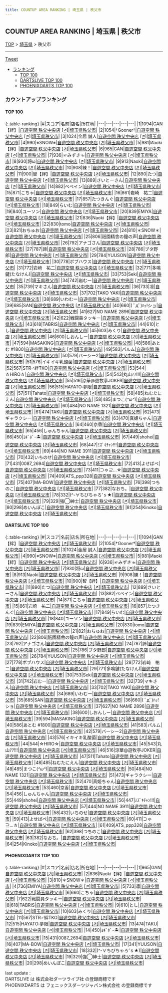```yaml
---
title: COUNTUP AREA RANKING | 埼玉県 | 秩父市
---
```

## COUNTUP AREA RANKING | 埼玉県 | 秩父市

[TOP](/darts/rank/) > [埼玉県](/darts/rank/埼玉県/) > 秩父市

___

<a href="https://twitter.com/share?ref_src=twsrc%5Etfw" data-text="COUNTUP AREA RANKING | 埼玉県秩父市" class="twitter-share-button" data-hashtags="DARTSLIVE,PHOENIXDARTS,darts,ダーツ" data-show-count="false">Tweet</a>

* [ランキング](#カウントアップランキング)
    * [TOP 100](#top-100)
    * [DARTSLIVE TOP 100](#dartslive-top-100)
    * [PHOENIXDARTS TOP 100](#phoenixdarts-top-100)

### カウントアップランキング

#### TOP 100



{:.table-ranking}
|#|スコア|名前|店名|所在地|
|---|---|---|---|---|
|1|1094|<span class="rank-name-dl">GAN【絆】</span>|<a href="/darts/rank/shops/8304fb96474369d6790ab824ce8730e5.html">自遊空間 秩父中央店</a> <a href="https://search.dartslive.com/jp/shop/8304fb96474369d6790ab824ce8730e5">[↗]</a>|<a href="/darts/rank/埼玉県/秩父市">埼玉県秩父市</a>|
|2|1054|<span class="rank-name-dl">†Gooner†</span>|<a href="/darts/rank/shops/8304fb96474369d6790ab824ce8730e5.html">自遊空間 秩父中央店</a> <a href="https://search.dartslive.com/jp/shop/8304fb96474369d6790ab824ce8730e5">[↗]</a>|<a href="/darts/rank/埼玉県/秩父市">埼玉県秩父市</a>|
|3|1024|<span class="rank-name-dl">金居 誠人</span>|<a href="/darts/rank/shops/8304fb96474369d6790ab824ce8730e5.html">自遊空間 秩父中央店</a> <a href="https://search.dartslive.com/jp/shop/8304fb96474369d6790ab824ce8730e5">[↗]</a>|<a href="/darts/rank/埼玉県/秩父市">埼玉県秩父市</a>|
|4|990|<span class="rank-name-dl">※SNOW※</span>|<a href="/darts/rank/shops/8304fb96474369d6790ab824ce8730e5.html">自遊空間 秩父中央店</a> <a href="https://search.dartslive.com/jp/shop/8304fb96474369d6790ab824ce8730e5">[↗]</a>|<a href="/darts/rank/埼玉県/秩父市">埼玉県秩父市</a>|
|5|981|<span class="rank-name-dl">Иaoki【絆】</span>|<a href="/darts/rank/shops/8304fb96474369d6790ab824ce8730e5.html">自遊空間 秩父中央店</a> <a href="https://search.dartslive.com/jp/shop/8304fb96474369d6790ab824ce8730e5">[↗]</a>|<a href="/darts/rank/埼玉県/秩父市">埼玉県秩父市</a>|
|6|965|<span class="rank-name-pd">GAN</span>|<a href="/darts/rank/shops/7242.html">自遊空間 秩父中央店</a> <a href="https://vs.phoenixdarts.com/jp/shop/shopDetailInfo/s_7242?s_seq=7242">[↗]</a>|<a href="/darts/rank/埼玉県/秩父市">埼玉県秩父市</a>|
|7|936|<span class="rank-name-dl">☞みずき☜</span>|<a href="/darts/rank/shops/8304fb96474369d6790ab824ce8730e5.html">自遊空間 秩父中央店</a> <a href="https://search.dartslive.com/jp/shop/8304fb96474369d6790ab824ce8730e5">[↗]</a>|<a href="/darts/rank/埼玉県/秩父市">埼玉県秩父市</a>|
|8|930|<span class="rank-name-dl">将ω</span>|<a href="/darts/rank/shops/8304fb96474369d6790ab824ce8730e5.html">自遊空間 秩父中央店</a> <a href="https://search.dartslive.com/jp/shop/8304fb96474369d6790ab824ce8730e5">[↗]</a>|<a href="/darts/rank/埼玉県/秩父市">埼玉県秩父市</a>|
|9|913|<span class="rank-name-dl">Naoki</span>|<a href="/darts/rank/shops/8304fb96474369d6790ab824ce8730e5.html">自遊空間 秩父中央店</a> <a href="https://search.dartslive.com/jp/shop/8304fb96474369d6790ab824ce8730e5">[↗]</a>|<a href="/darts/rank/埼玉県/秩父市">埼玉県秩父市</a>|
|10|908|<span class="rank-name-dl">練！</span>|<a href="/darts/rank/shops/8304fb96474369d6790ab824ce8730e5.html">自遊空間 秩父中央店</a> <a href="https://search.dartslive.com/jp/shop/8304fb96474369d6790ab824ce8730e5">[↗]</a>|<a href="/darts/rank/埼玉県/秩父市">埼玉県秩父市</a>|
|11|900|<span class="rank-name-dl">智【絆】</span>|<a href="/darts/rank/shops/8304fb96474369d6790ab824ce8730e5.html">自遊空間 秩父中央店</a> <a href="https://search.dartslive.com/jp/shop/8304fb96474369d6790ab824ce8730e5">[↗]</a>|<a href="/darts/rank/埼玉県/秩父市">埼玉県秩父市</a>|
|12|890|<span class="rank-name-dl">たつ</span>|<a href="/darts/rank/shops/8304fb96474369d6790ab824ce8730e5.html">自遊空間 秩父中央店</a> <a href="https://search.dartslive.com/jp/shop/8304fb96474369d6790ab824ce8730e5">[↗]</a>|<a href="/darts/rank/埼玉県/秩父市">埼玉県秩父市</a>|
|13|889|<span class="rank-name-dl">さいとーさん</span>|<a href="/darts/rank/shops/8304fb96474369d6790ab824ce8730e5.html">自遊空間 秩父中央店</a> <a href="https://search.dartslive.com/jp/shop/8304fb96474369d6790ab824ce8730e5">[↗]</a>|<a href="/darts/rank/埼玉県/秩父市">埼玉県秩父市</a>|
|14|882|<span class="rank-name-dl">ペペイン</span>|<a href="/darts/rank/shops/8304fb96474369d6790ab824ce8730e5.html">自遊空間 秩父中央店</a> <a href="https://search.dartslive.com/jp/shop/8304fb96474369d6790ab824ce8730e5">[↗]</a>|<a href="/darts/rank/埼玉県/秩父市">埼玉県秩父市</a>|
|15|871|<span class="rank-name-dl">こちゃ</span>|<a href="/darts/rank/shops/8304fb96474369d6790ab824ce8730e5.html">自遊空間 秩父中央店</a> <a href="https://search.dartslive.com/jp/shop/8304fb96474369d6790ab824ce8730e5">[↗]</a>|<a href="/darts/rank/埼玉県/秩父市">埼玉県秩父市</a>|
|16|861|<span class="rank-name-dl">岩崎　祐二</span>|<a href="/darts/rank/shops/8304fb96474369d6790ab824ce8730e5.html">自遊空間 秩父中央店</a> <a href="https://search.dartslive.com/jp/shop/8304fb96474369d6790ab824ce8730e5">[↗]</a>|<a href="/darts/rank/埼玉県/秩父市">埼玉県秩父市</a>|
|17|857|<span class="rank-name-dl">たつきんぐ</span>|<a href="/darts/rank/shops/8304fb96474369d6790ab824ce8730e5.html">自遊空間 秩父中央店</a> <a href="https://search.dartslive.com/jp/shop/8304fb96474369d6790ab824ce8730e5">[↗]</a>|<a href="/darts/rank/埼玉県/秩父市">埼玉県秩父市</a>|
|18|849|<span class="rank-name-dl">らいむ</span>|<a href="/darts/rank/shops/8304fb96474369d6790ab824ce8730e5.html">自遊空間 秩父中央店</a> <a href="https://search.dartslive.com/jp/shop/8304fb96474369d6790ab824ce8730e5">[↗]</a>|<a href="/darts/rank/埼玉県/秩父市">埼玉県秩父市</a>|
|19|840|<span class="rank-name-dl">ユーソン</span>|<a href="/darts/rank/shops/8304fb96474369d6790ab824ce8730e5.html">自遊空間 秩父中央店</a> <a href="https://search.dartslive.com/jp/shop/8304fb96474369d6790ab824ce8730e5">[↗]</a>|<a href="/darts/rank/埼玉県/秩父市">埼玉県秩父市</a>|
|20|839|<span class="rank-name-dl">EMIYA</span>|<a href="/darts/rank/shops/8304fb96474369d6790ab824ce8730e5.html">自遊空間 秩父中央店</a> <a href="https://search.dartslive.com/jp/shop/8304fb96474369d6790ab824ce8730e5">[↗]</a>|<a href="/darts/rank/埼玉県/秩父市">埼玉県秩父市</a>|
|21|836|<span class="rank-name-pd">Naoki【絆】</span>|<a href="/darts/rank/shops/7242.html">自遊空間 秩父中央店</a> <a href="https://vs.phoenixdarts.com/jp/shop/shopDetailInfo/s_7242?s_seq=7242">[↗]</a>|<a href="/darts/rank/埼玉県/秩父市">埼玉県秩父市</a>|
|22|830|<span class="rank-name-dl">tomo</span>|<a href="/darts/rank/shops/8304fb96474369d6790ab824ce8730e5.html">自遊空間 秩父中央店</a> <a href="https://search.dartslive.com/jp/shop/8304fb96474369d6790ab824ce8730e5">[↗]</a>|<a href="/darts/rank/埼玉県/秩父市">埼玉県秩父市</a>|
|23|821|<span class="rank-name-dl">おちゅお</span>|<a href="/darts/rank/shops/8304fb96474369d6790ab824ce8730e5.html">自遊空間 秩父中央店</a> <a href="https://search.dartslive.com/jp/shop/8304fb96474369d6790ab824ce8730e5">[↗]</a>|<a href="/darts/rank/埼玉県/秩父市">埼玉県秩父市</a>|
|24|810|<span class="rank-name-pd">＊SNOW＊</span>|<a href="/darts/rank/shops/7242.html">自遊空間 秩父中央店</a> <a href="https://vs.phoenixdarts.com/jp/shop/shopDetailInfo/s_7242?s_seq=7242">[↗]</a>|<a href="/darts/rank/埼玉県/秩父市">埼玉県秩父市</a>|
|25|806|<span class="rank-name-dl">祇園精舎の鐘の声</span>|<a href="/darts/rank/shops/8304fb96474369d6790ab824ce8730e5.html">自遊空間 秩父中央店</a> <a href="https://search.dartslive.com/jp/shop/8304fb96474369d6790ab824ce8730e5">[↗]</a>|<a href="/darts/rank/埼玉県/秩父市">埼玉県秩父市</a>|
|26|792|<span class="rank-name-dl">アナゴさん</span>|<a href="/darts/rank/shops/8304fb96474369d6790ab824ce8730e5.html">自遊空間 秩父中央店</a> <a href="https://search.dartslive.com/jp/shop/8304fb96474369d6790ab824ce8730e5">[↗]</a>|<a href="/darts/rank/埼玉県/秩父市">埼玉県秩父市</a>|
|27|787|<span class="rank-name-dl">諦</span>|<a href="/darts/rank/shops/8304fb96474369d6790ab824ce8730e5.html">自遊空間 秩父中央店</a> <a href="https://search.dartslive.com/jp/shop/8304fb96474369d6790ab824ce8730e5">[↗]</a>|<a href="/darts/rank/埼玉県/秩父市">埼玉県秩父市</a>|
|28|786|<span class="rank-name-dl">ブタ野郎</span>|<a href="/darts/rank/shops/8304fb96474369d6790ab824ce8730e5.html">自遊空間 秩父中央店</a> <a href="https://search.dartslive.com/jp/shop/8304fb96474369d6790ab824ce8730e5">[↗]</a>|<a href="/darts/rank/埼玉県/秩父市">埼玉県秩父市</a>|
|29|784|<span class="rank-name-dl">YUUSON</span>|<a href="/darts/rank/shops/8304fb96474369d6790ab824ce8730e5.html">自遊空間 秩父中央店</a> <a href="https://search.dartslive.com/jp/shop/8304fb96474369d6790ab824ce8730e5">[↗]</a>|<a href="/darts/rank/埼玉県/秩父市">埼玉県秩父市</a>|
|30|778|<span class="rank-name-dl">ボブハウス</span>|<a href="/darts/rank/shops/8304fb96474369d6790ab824ce8730e5.html">自遊空間 秩父中央店</a> <a href="https://search.dartslive.com/jp/shop/8304fb96474369d6790ab824ce8730e5">[↗]</a>|<a href="/darts/rank/埼玉県/秩父市">埼玉県秩父市</a>|
|31|772|<span class="rank-name-dl">岩﨑　祐二</span>|<a href="/darts/rank/shops/8304fb96474369d6790ab824ce8730e5.html">自遊空間 秩父中央店</a> <a href="https://search.dartslive.com/jp/shop/8304fb96474369d6790ab824ce8730e5">[↗]</a>|<a href="/darts/rank/埼玉県/秩父市">埼玉県秩父市</a>|
|32|771|<span class="rank-name-dl">多鳴鍵(たなけん)</span>|<a href="/darts/rank/shops/8304fb96474369d6790ab824ce8730e5.html">自遊空間 秩父中央店</a> <a href="https://search.dartslive.com/jp/shop/8304fb96474369d6790ab824ce8730e5">[↗]</a>|<a href="/darts/rank/埼玉県/秩父市">埼玉県秩父市</a>|
|33|753|<span class="rank-name-dl">Seki</span>|<a href="/darts/rank/shops/8304fb96474369d6790ab824ce8730e5.html">自遊空間 秩父中央店</a> <a href="https://search.dartslive.com/jp/shop/8304fb96474369d6790ab824ce8730e5">[↗]</a>|<a href="/darts/rank/埼玉県/秩父市">埼玉県秩父市</a>|
|34|742|<span class="rank-name-dl">岩むー</span>|<a href="/darts/rank/shops/8304fb96474369d6790ab824ce8730e5.html">自遊空間 秩父中央店</a> <a href="https://search.dartslive.com/jp/shop/8304fb96474369d6790ab824ce8730e5">[↗]</a>|<a href="/darts/rank/埼玉県/秩父市">埼玉県秩父市</a>|
|35|739|<span class="rank-name-dl">マキさん</span>|<a href="/darts/rank/shops/8304fb96474369d6790ab824ce8730e5.html">自遊空間 秩父中央店</a> <a href="https://search.dartslive.com/jp/shop/8304fb96474369d6790ab824ce8730e5">[↗]</a>|<a href="/darts/rank/埼玉県/秩父市">埼玉県秩父市</a>|
|36|733|<span class="rank-name-pd">凛</span>|<a href="/darts/rank/shops/7242.html">自遊空間 秩父中央店</a> <a href="https://vs.phoenixdarts.com/jp/shop/shopDetailInfo/s_7242?s_seq=7242">[↗]</a>|<a href="/darts/rank/埼玉県/秩父市">埼玉県秩父市</a>|
|37|702|<span class="rank-name-dl">TAKO YAKI</span>|<a href="/darts/rank/shops/8304fb96474369d6790ab824ce8730e5.html">自遊空間 秩父中央店</a> <a href="https://search.dartslive.com/jp/shop/8304fb96474369d6790ab824ce8730e5">[↗]</a>|<a href="/darts/rank/埼玉県/秩父市">埼玉県秩父市</a>|
|38|689|<span class="rank-name-dl">いわむー</span>|<a href="/darts/rank/shops/8304fb96474369d6790ab824ce8730e5.html">自遊空間 秩父中央店</a> <a href="https://search.dartslive.com/jp/shop/8304fb96474369d6790ab824ce8730e5">[↗]</a>|<a href="/darts/rank/埼玉県/秩父市">埼玉県秩父市</a>|
|39|685|<span class="rank-name-dl">SAN</span>|<a href="/darts/rank/shops/8304fb96474369d6790ab824ce8730e5.html">自遊空間 秩父中央店</a> <a href="https://search.dartslive.com/jp/shop/8304fb96474369d6790ab824ce8730e5">[↗]</a>|<a href="/darts/rank/埼玉県/秩父市">埼玉県秩父市</a>|
|40|660|<span class="rank-name-dl">( ﾟдﾟ)ﾊｯ!ショ</span>|<a href="/darts/rank/shops/8304fb96474369d6790ab824ce8730e5.html">自遊空間 秩父中央店</a> <a href="https://search.dartslive.com/jp/shop/8304fb96474369d6790ab824ce8730e5">[↗]</a>|<a href="/darts/rank/埼玉県/秩父市">埼玉県秩父市</a>|
|41|627|<span class="rank-name-dl">NO NAME 2896</span>|<a href="/darts/rank/shops/8304fb96474369d6790ab824ce8730e5.html">自遊空間 秩父中央店</a> <a href="https://search.dartslive.com/jp/shop/8304fb96474369d6790ab824ce8730e5">[↗]</a>|<a href="/darts/rank/埼玉県/秩父市">埼玉県秩父市</a>|
|42|622|<span class="rank-name-pd">戦闘員タッキー</span>|<a href="/darts/rank/shops/7242.html">自遊空間 秩父中央店</a> <a href="https://vs.phoenixdarts.com/jp/shop/shopDetailInfo/s_7242?s_seq=7242">[↗]</a>|<a href="/darts/rank/埼玉県/秩父市">埼玉県秩父市</a>|
|43|618|<span class="rank-name-pd">TABRIS</span>|<a href="/darts/rank/shops/7242.html">自遊空間 秩父中央店</a> <a href="https://vs.phoenixdarts.com/jp/shop/shopDetailInfo/s_7242?s_seq=7242">[↗]</a>|<a href="/darts/rank/埼玉県/秩父市">埼玉県秩父市</a>|
|44|610|<span class="rank-name-pd">とし</span>|<a href="/darts/rank/shops/7242.html">自遊空間 秩父中央店</a> <a href="https://vs.phoenixdarts.com/jp/shop/shopDetailInfo/s_7242?s_seq=7242">[↗]</a>|<a href="/darts/rank/埼玉県/秩父市">埼玉県秩父市</a>|
|45|603|<span class="rank-name-pd">みくり</span>|<a href="/darts/rank/shops/7242.html">自遊空間 秩父中央店</a> <a href="https://vs.phoenixdarts.com/jp/shop/shopDetailInfo/s_7242?s_seq=7242">[↗]</a>|<a href="/darts/rank/埼玉県/秩父市">埼玉県秩父市</a>|
|46|600|<span class="rank-name-dl">しおんしー</span>|<a href="/darts/rank/shops/8304fb96474369d6790ab824ce8730e5.html">自遊空間 秩父中央店</a> <a href="https://search.dartslive.com/jp/shop/8304fb96474369d6790ab824ce8730e5">[↗]</a>|<a href="/darts/rank/埼玉県/秩父市">埼玉県秩父市</a>|
|47|594|<span class="rank-name-dl">MASAKING</span>|<a href="/darts/rank/shops/8304fb96474369d6790ab824ce8730e5.html">自遊空間 秩父中央店</a> <a href="https://search.dartslive.com/jp/shop/8304fb96474369d6790ab824ce8730e5">[↗]</a>|<a href="/darts/rank/埼玉県/秩父市">埼玉県秩父市</a>|
|48|586|<span class="rank-name-dl">あとむ #1800</span>|<a href="/darts/rank/shops/8304fb96474369d6790ab824ce8730e5.html">自遊空間 秩父中央店</a> <a href="https://search.dartslive.com/jp/shop/8304fb96474369d6790ab824ce8730e5">[↗]</a>|<a href="/darts/rank/埼玉県/秩父市">埼玉県秩父市</a>|
|49|583|<span class="rank-name-dl">パルム</span>|<a href="/darts/rank/shops/8304fb96474369d6790ab824ce8730e5.html">自遊空間 秩父中央店</a> <a href="https://search.dartslive.com/jp/shop/8304fb96474369d6790ab824ce8730e5">[↗]</a>|<a href="/darts/rank/埼玉県/秩父市">埼玉県秩父市</a>|
|50|579|<span class="rank-name-dl">バーシー2</span>|<a href="/darts/rank/shops/8304fb96474369d6790ab824ce8730e5.html">自遊空間 秩父中央店</a> <a href="https://search.dartslive.com/jp/shop/8304fb96474369d6790ab824ce8730e5">[↗]</a>|<a href="/darts/rank/埼玉県/秩父市">埼玉県秩父市</a>|
|51|576|<span class="rank-name-dl">イキイキ乳酸菌</span>|<a href="/darts/rank/shops/8304fb96474369d6790ab824ce8730e5.html">自遊空間 秩父中央店</a> <a href="https://search.dartslive.com/jp/shop/8304fb96474369d6790ab824ce8730e5">[↗]</a>|<a href="/darts/rank/埼玉県/秩父市">埼玉県秩父市</a>|
|52|567|<span class="rank-name-pd">STR♂絆TKO</span>|<a href="/darts/rank/shops/7242.html">自遊空間 秩父中央店</a> <a href="https://vs.phoenixdarts.com/jp/shop/shopDetailInfo/s_7242?s_seq=7242">[↗]</a>|<a href="/darts/rank/埼玉県/秩父市">埼玉県秩父市</a>|
|53|544|<span class="rank-name-dl">☆HIRO☆</span>|<a href="/darts/rank/shops/8304fb96474369d6790ab824ce8730e5.html">自遊空間 秩父中央店</a> <a href="https://search.dartslive.com/jp/shop/8304fb96474369d6790ab824ce8730e5">[↗]</a>|<a href="/darts/rank/埼玉県/秩父市">埼玉県秩父市</a>|
|54|543|<span class="rank-name-dl">丸山ｱｱ!!!</span>|<a href="/darts/rank/shops/8304fb96474369d6790ab824ce8730e5.html">自遊空間 秩父中央店</a> <a href="https://search.dartslive.com/jp/shop/8304fb96474369d6790ab824ce8730e5">[↗]</a>|<a href="/darts/rank/埼玉県/秩父市">埼玉県秩父市</a>|
|55|516|<span class="rank-name-dl">涼華@遊牧亭JOKER</span>|<a href="/darts/rank/shops/8304fb96474369d6790ab824ce8730e5.html">自遊空間 秩父中央店</a> <a href="https://search.dartslive.com/jp/shop/8304fb96474369d6790ab824ce8730e5">[↗]</a>|<a href="/darts/rank/埼玉県/秩父市">埼玉県秩父市</a>|
|56|515|<span class="rank-name-pd">HAYATO:夢限</span>|<a href="/darts/rank/shops/7242.html">自遊空間 秩父中央店</a> <a href="https://vs.phoenixdarts.com/jp/shop/shopDetailInfo/s_7242?s_seq=7242">[↗]</a>|<a href="/darts/rank/埼玉県/秩父市">埼玉県秩父市</a>|
|57|511|<span class="rank-name-dl">Tahato</span>|<a href="/darts/rank/shops/8304fb96474369d6790ab824ce8730e5.html">自遊空間 秩父中央店</a> <a href="https://search.dartslive.com/jp/shop/8304fb96474369d6790ab824ce8730e5">[↗]</a>|<a href="/darts/rank/埼玉県/秩父市">埼玉県秩父市</a>|
|58|485|<span class="rank-name-dl">ねむたにえん</span>|<a href="/darts/rank/shops/8304fb96474369d6790ab824ce8730e5.html">自遊空間 秩父中央店</a> <a href="https://search.dartslive.com/jp/shop/8304fb96474369d6790ab824ce8730e5">[↗]</a>|<a href="/darts/rank/埼玉県/秩父市">埼玉県秩父市</a>|
|58|485|<span class="rank-name-dl">まつこ(*^ω^*)</span>|<a href="/darts/rank/shops/8304fb96474369d6790ab824ce8730e5.html">自遊空間 秩父中央店</a> <a href="https://search.dartslive.com/jp/shop/8304fb96474369d6790ab824ce8730e5">[↗]</a>|<a href="/darts/rank/埼玉県/秩父市">埼玉県秩父市</a>|
|60|484|<span class="rank-name-dl">NO NAME 1321</span>|<a href="/darts/rank/shops/8304fb96474369d6790ab824ce8730e5.html">自遊空間 秩父中央店</a> <a href="https://search.dartslive.com/jp/shop/8304fb96474369d6790ab824ce8730e5">[↗]</a>|<a href="/darts/rank/埼玉県/秩父市">埼玉県秩父市</a>|
|61|474|<span class="rank-name-pd">TAKU</span>|<a href="/darts/rank/shops/7242.html">自遊空間 秩父中央店</a> <a href="https://vs.phoenixdarts.com/jp/shop/shopDetailInfo/s_7242?s_seq=7242">[↗]</a>|<a href="/darts/rank/埼玉県/秩父市">埼玉県秩父市</a>|
|62|473|<span class="rank-name-dl">ギャラクシー</span>|<a href="/darts/rank/shops/8304fb96474369d6790ab824ce8730e5.html">自遊空間 秩父中央店</a> <a href="https://search.dartslive.com/jp/shop/8304fb96474369d6790ab824ce8730e5">[↗]</a>|<a href="/darts/rank/埼玉県/秩父市">埼玉県秩父市</a>|
|63|470|<span class="rank-name-dl">真姫ちゃん</span>|<a href="/darts/rank/shops/8304fb96474369d6790ab824ce8730e5.html">自遊空間 秩父中央店</a> <a href="https://search.dartslive.com/jp/shop/8304fb96474369d6790ab824ce8730e5">[↗]</a>|<a href="/darts/rank/埼玉県/秩父市">埼玉県秩父市</a>|
|64|460|<span class="rank-name-dl">京香</span>|<a href="/darts/rank/shops/8304fb96474369d6790ab824ce8730e5.html">自遊空間 秩父中央店</a> <a href="https://search.dartslive.com/jp/shop/8304fb96474369d6790ab824ce8730e5">[↗]</a>|<a href="/darts/rank/埼玉県/秩父市">埼玉県秩父市</a>|
|65|456|<span class="rank-name-dl">しゅんちゃん</span>|<a href="/darts/rank/shops/8304fb96474369d6790ab824ce8730e5.html">自遊空間 秩父中央店</a> <a href="https://search.dartslive.com/jp/shop/8304fb96474369d6790ab824ce8730e5">[↗]</a>|<a href="/darts/rank/埼玉県/秩父市">埼玉県秩父市</a>|
|66|450|<span class="rank-name-pd">ﾖｷﾞﾎﾞｰ🏝️</span>|<a href="/darts/rank/shops/7242.html">自遊空間 秩父中央店</a> <a href="https://vs.phoenixdarts.com/jp/shop/shopDetailInfo/s_7242?s_seq=7242">[↗]</a>|<a href="/darts/rank/埼玉県/秩父市">埼玉県秩父市</a>|
|67|449|<span class="rank-name-dl">shohei</span>|<a href="/darts/rank/shops/8304fb96474369d6790ab824ce8730e5.html">自遊空間 秩父中央店</a> <a href="https://search.dartslive.com/jp/shop/8304fb96474369d6790ab824ce8730e5">[↗]</a>|<a href="/darts/rank/埼玉県/秩父市">埼玉県秩父市</a>|
|68|447|<span class="rank-name-dl">ﾐｽﾞｷﾁｬﾝ!!!</span>|<a href="/darts/rank/shops/8304fb96474369d6790ab824ce8730e5.html">自遊空間 秩父中央店</a> <a href="https://search.dartslive.com/jp/shop/8304fb96474369d6790ab824ce8730e5">[↗]</a>|<a href="/darts/rank/埼玉県/秩父市">埼玉県秩父市</a>|
|69|444|<span class="rank-name-dl">NO NAME 3911</span>|<a href="/darts/rank/shops/8304fb96474369d6790ab824ce8730e5.html">自遊空間 秩父中央店</a> <a href="https://search.dartslive.com/jp/shop/8304fb96474369d6790ab824ce8730e5">[↗]</a>|<a href="/darts/rank/埼玉県/秩父市">埼玉県秩父市</a>|
|70|432|<span class="rank-name-dl">いちのせ</span>|<a href="/darts/rank/shops/8304fb96474369d6790ab824ce8730e5.html">自遊空間 秩父中央店</a> <a href="https://search.dartslive.com/jp/shop/8304fb96474369d6790ab824ce8730e5">[↗]</a>|<a href="/darts/rank/埼玉県/秩父市">埼玉県秩父市</a>|
|71|431|<span class="rank-name-pd">0087_2694</span>|<a href="/darts/rank/shops/7242.html">自遊空間 秩父中央店</a> <a href="https://vs.phoenixdarts.com/jp/shop/shopDetailInfo/s_7242?s_seq=7242">[↗]</a>|<a href="/darts/rank/埼玉県/秩父市">埼玉県秩父市</a>|
|72|413|<span class="rank-name-dl">よせばぺ</span>|<a href="/darts/rank/shops/8304fb96474369d6790ab824ce8730e5.html">自遊空間 秩父中央店</a> <a href="https://search.dartslive.com/jp/shop/8304fb96474369d6790ab824ce8730e5">[↗]</a>|<a href="/darts/rank/埼玉県/秩父市">埼玉県秩父市</a>|
|73|411|<span class="rank-name-dl">⊃ゃ⊇...☆</span>|<a href="/darts/rank/shops/8304fb96474369d6790ab824ce8730e5.html">自遊空間 秩父中央店</a> <a href="https://search.dartslive.com/jp/shop/8304fb96474369d6790ab824ce8730e5">[↗]</a>|<a href="/darts/rank/埼玉県/秩父市">埼玉県秩父市</a>|
|74|409|<span class="rank-name-dl">ATS_ppp328</span>|<a href="/darts/rank/shops/8304fb96474369d6790ab824ce8730e5.html">自遊空間 秩父中央店</a> <a href="https://search.dartslive.com/jp/shop/8304fb96474369d6790ab824ce8730e5">[↗]</a>|<a href="/darts/rank/埼玉県/秩父市">埼玉県秩父市</a>|
|75|407|<span class="rank-name-pd">MA-BOW</span>|<a href="/darts/rank/shops/7242.html">自遊空間 秩父中央店</a> <a href="https://vs.phoenixdarts.com/jp/shop/shopDetailInfo/s_7242?s_seq=7242">[↗]</a>|<a href="/darts/rank/埼玉県/秩父市">埼玉県秩父市</a>|
|76|398|<span class="rank-name-dl">つちのこ</span>|<a href="/darts/rank/shops/8304fb96474369d6790ab824ce8730e5.html">自遊空間 秩父中央店</a> <a href="https://search.dartslive.com/jp/shop/8304fb96474369d6790ab824ce8730e5">[↗]</a>|<a href="/darts/rank/埼玉県/秩父市">埼玉県秩父市</a>|
|77|382|<span class="rank-name-dl">なおち。</span>|<a href="/darts/rank/shops/8304fb96474369d6790ab824ce8730e5.html">自遊空間 秩父中央店</a> <a href="https://search.dartslive.com/jp/shop/8304fb96474369d6790ab824ce8730e5">[↗]</a>|<a href="/darts/rank/埼玉県/秩父市">埼玉県秩父市</a>|
|78|332|<span class="rank-name-pd">(^-∀ちびちゃろ’ｓ★)</span>|<a href="/darts/rank/shops/7242.html">自遊空間 秩父中央店</a> <a href="https://vs.phoenixdarts.com/jp/shop/shopDetailInfo/s_7242?s_seq=7242">[↗]</a>|<a href="/darts/rank/埼玉県/秩父市">埼玉県秩父市</a>|
|79|329|<span class="rank-name-pd">強◯紳士</span>|<a href="/darts/rank/shops/7242.html">自遊空間 秩父中央店</a> <a href="https://vs.phoenixdarts.com/jp/shop/shopDetailInfo/s_7242?s_seq=7242">[↗]</a>|<a href="/darts/rank/埼玉県/秩父市">埼玉県秩父市</a>|
|80|298|<span class="rank-name-pd">めいんぽこ</span>|<a href="/darts/rank/shops/7242.html">自遊空間 秩父中央店</a> <a href="https://vs.phoenixdarts.com/jp/shop/shopDetailInfo/s_7242?s_seq=7242">[↗]</a>|<a href="/darts/rank/埼玉県/秩父市">埼玉県秩父市</a>|
|81|254|<span class="rank-name-dl">Kinoko</span>|<a href="/darts/rank/shops/8304fb96474369d6790ab824ce8730e5.html">自遊空間 秩父中央店</a> <a href="https://search.dartslive.com/jp/shop/8304fb96474369d6790ab824ce8730e5">[↗]</a>|<a href="/darts/rank/埼玉県/秩父市">埼玉県秩父市</a>|


#### DARTSLIVE TOP 100



{:.table-ranking}
|#|スコア|名前|店名|所在地|
|---|---|---|---|---|
|1|1094|<span class="rank-name-dl">GAN【絆】</span>|<a href="/darts/rank/shops/8304fb96474369d6790ab824ce8730e5.html">自遊空間 秩父中央店</a> <a href="https://search.dartslive.com/jp/shop/8304fb96474369d6790ab824ce8730e5">[↗]</a>|<a href="/darts/rank/埼玉県/秩父市">埼玉県秩父市</a>|
|2|1054|<span class="rank-name-dl">†Gooner†</span>|<a href="/darts/rank/shops/8304fb96474369d6790ab824ce8730e5.html">自遊空間 秩父中央店</a> <a href="https://search.dartslive.com/jp/shop/8304fb96474369d6790ab824ce8730e5">[↗]</a>|<a href="/darts/rank/埼玉県/秩父市">埼玉県秩父市</a>|
|3|1024|<span class="rank-name-dl">金居 誠人</span>|<a href="/darts/rank/shops/8304fb96474369d6790ab824ce8730e5.html">自遊空間 秩父中央店</a> <a href="https://search.dartslive.com/jp/shop/8304fb96474369d6790ab824ce8730e5">[↗]</a>|<a href="/darts/rank/埼玉県/秩父市">埼玉県秩父市</a>|
|4|990|<span class="rank-name-dl">※SNOW※</span>|<a href="/darts/rank/shops/8304fb96474369d6790ab824ce8730e5.html">自遊空間 秩父中央店</a> <a href="https://search.dartslive.com/jp/shop/8304fb96474369d6790ab824ce8730e5">[↗]</a>|<a href="/darts/rank/埼玉県/秩父市">埼玉県秩父市</a>|
|5|981|<span class="rank-name-dl">Иaoki【絆】</span>|<a href="/darts/rank/shops/8304fb96474369d6790ab824ce8730e5.html">自遊空間 秩父中央店</a> <a href="https://search.dartslive.com/jp/shop/8304fb96474369d6790ab824ce8730e5">[↗]</a>|<a href="/darts/rank/埼玉県/秩父市">埼玉県秩父市</a>|
|6|936|<span class="rank-name-dl">☞みずき☜</span>|<a href="/darts/rank/shops/8304fb96474369d6790ab824ce8730e5.html">自遊空間 秩父中央店</a> <a href="https://search.dartslive.com/jp/shop/8304fb96474369d6790ab824ce8730e5">[↗]</a>|<a href="/darts/rank/埼玉県/秩父市">埼玉県秩父市</a>|
|7|930|<span class="rank-name-dl">将ω</span>|<a href="/darts/rank/shops/8304fb96474369d6790ab824ce8730e5.html">自遊空間 秩父中央店</a> <a href="https://search.dartslive.com/jp/shop/8304fb96474369d6790ab824ce8730e5">[↗]</a>|<a href="/darts/rank/埼玉県/秩父市">埼玉県秩父市</a>|
|8|913|<span class="rank-name-dl">Naoki</span>|<a href="/darts/rank/shops/8304fb96474369d6790ab824ce8730e5.html">自遊空間 秩父中央店</a> <a href="https://search.dartslive.com/jp/shop/8304fb96474369d6790ab824ce8730e5">[↗]</a>|<a href="/darts/rank/埼玉県/秩父市">埼玉県秩父市</a>|
|9|908|<span class="rank-name-dl">練！</span>|<a href="/darts/rank/shops/8304fb96474369d6790ab824ce8730e5.html">自遊空間 秩父中央店</a> <a href="https://search.dartslive.com/jp/shop/8304fb96474369d6790ab824ce8730e5">[↗]</a>|<a href="/darts/rank/埼玉県/秩父市">埼玉県秩父市</a>|
|10|900|<span class="rank-name-dl">智【絆】</span>|<a href="/darts/rank/shops/8304fb96474369d6790ab824ce8730e5.html">自遊空間 秩父中央店</a> <a href="https://search.dartslive.com/jp/shop/8304fb96474369d6790ab824ce8730e5">[↗]</a>|<a href="/darts/rank/埼玉県/秩父市">埼玉県秩父市</a>|
|11|890|<span class="rank-name-dl">たつ</span>|<a href="/darts/rank/shops/8304fb96474369d6790ab824ce8730e5.html">自遊空間 秩父中央店</a> <a href="https://search.dartslive.com/jp/shop/8304fb96474369d6790ab824ce8730e5">[↗]</a>|<a href="/darts/rank/埼玉県/秩父市">埼玉県秩父市</a>|
|12|889|<span class="rank-name-dl">さいとーさん</span>|<a href="/darts/rank/shops/8304fb96474369d6790ab824ce8730e5.html">自遊空間 秩父中央店</a> <a href="https://search.dartslive.com/jp/shop/8304fb96474369d6790ab824ce8730e5">[↗]</a>|<a href="/darts/rank/埼玉県/秩父市">埼玉県秩父市</a>|
|13|882|<span class="rank-name-dl">ペペイン</span>|<a href="/darts/rank/shops/8304fb96474369d6790ab824ce8730e5.html">自遊空間 秩父中央店</a> <a href="https://search.dartslive.com/jp/shop/8304fb96474369d6790ab824ce8730e5">[↗]</a>|<a href="/darts/rank/埼玉県/秩父市">埼玉県秩父市</a>|
|14|871|<span class="rank-name-dl">こちゃ</span>|<a href="/darts/rank/shops/8304fb96474369d6790ab824ce8730e5.html">自遊空間 秩父中央店</a> <a href="https://search.dartslive.com/jp/shop/8304fb96474369d6790ab824ce8730e5">[↗]</a>|<a href="/darts/rank/埼玉県/秩父市">埼玉県秩父市</a>|
|15|861|<span class="rank-name-dl">岩崎　祐二</span>|<a href="/darts/rank/shops/8304fb96474369d6790ab824ce8730e5.html">自遊空間 秩父中央店</a> <a href="https://search.dartslive.com/jp/shop/8304fb96474369d6790ab824ce8730e5">[↗]</a>|<a href="/darts/rank/埼玉県/秩父市">埼玉県秩父市</a>|
|16|857|<span class="rank-name-dl">たつきんぐ</span>|<a href="/darts/rank/shops/8304fb96474369d6790ab824ce8730e5.html">自遊空間 秩父中央店</a> <a href="https://search.dartslive.com/jp/shop/8304fb96474369d6790ab824ce8730e5">[↗]</a>|<a href="/darts/rank/埼玉県/秩父市">埼玉県秩父市</a>|
|17|849|<span class="rank-name-dl">らいむ</span>|<a href="/darts/rank/shops/8304fb96474369d6790ab824ce8730e5.html">自遊空間 秩父中央店</a> <a href="https://search.dartslive.com/jp/shop/8304fb96474369d6790ab824ce8730e5">[↗]</a>|<a href="/darts/rank/埼玉県/秩父市">埼玉県秩父市</a>|
|18|840|<span class="rank-name-dl">ユーソン</span>|<a href="/darts/rank/shops/8304fb96474369d6790ab824ce8730e5.html">自遊空間 秩父中央店</a> <a href="https://search.dartslive.com/jp/shop/8304fb96474369d6790ab824ce8730e5">[↗]</a>|<a href="/darts/rank/埼玉県/秩父市">埼玉県秩父市</a>|
|19|839|<span class="rank-name-dl">EMIYA</span>|<a href="/darts/rank/shops/8304fb96474369d6790ab824ce8730e5.html">自遊空間 秩父中央店</a> <a href="https://search.dartslive.com/jp/shop/8304fb96474369d6790ab824ce8730e5">[↗]</a>|<a href="/darts/rank/埼玉県/秩父市">埼玉県秩父市</a>|
|20|830|<span class="rank-name-dl">tomo</span>|<a href="/darts/rank/shops/8304fb96474369d6790ab824ce8730e5.html">自遊空間 秩父中央店</a> <a href="https://search.dartslive.com/jp/shop/8304fb96474369d6790ab824ce8730e5">[↗]</a>|<a href="/darts/rank/埼玉県/秩父市">埼玉県秩父市</a>|
|21|821|<span class="rank-name-dl">おちゅお</span>|<a href="/darts/rank/shops/8304fb96474369d6790ab824ce8730e5.html">自遊空間 秩父中央店</a> <a href="https://search.dartslive.com/jp/shop/8304fb96474369d6790ab824ce8730e5">[↗]</a>|<a href="/darts/rank/埼玉県/秩父市">埼玉県秩父市</a>|
|22|806|<span class="rank-name-dl">祇園精舎の鐘の声</span>|<a href="/darts/rank/shops/8304fb96474369d6790ab824ce8730e5.html">自遊空間 秩父中央店</a> <a href="https://search.dartslive.com/jp/shop/8304fb96474369d6790ab824ce8730e5">[↗]</a>|<a href="/darts/rank/埼玉県/秩父市">埼玉県秩父市</a>|
|23|792|<span class="rank-name-dl">アナゴさん</span>|<a href="/darts/rank/shops/8304fb96474369d6790ab824ce8730e5.html">自遊空間 秩父中央店</a> <a href="https://search.dartslive.com/jp/shop/8304fb96474369d6790ab824ce8730e5">[↗]</a>|<a href="/darts/rank/埼玉県/秩父市">埼玉県秩父市</a>|
|24|787|<span class="rank-name-dl">諦</span>|<a href="/darts/rank/shops/8304fb96474369d6790ab824ce8730e5.html">自遊空間 秩父中央店</a> <a href="https://search.dartslive.com/jp/shop/8304fb96474369d6790ab824ce8730e5">[↗]</a>|<a href="/darts/rank/埼玉県/秩父市">埼玉県秩父市</a>|
|25|786|<span class="rank-name-dl">ブタ野郎</span>|<a href="/darts/rank/shops/8304fb96474369d6790ab824ce8730e5.html">自遊空間 秩父中央店</a> <a href="https://search.dartslive.com/jp/shop/8304fb96474369d6790ab824ce8730e5">[↗]</a>|<a href="/darts/rank/埼玉県/秩父市">埼玉県秩父市</a>|
|26|784|<span class="rank-name-dl">YUUSON</span>|<a href="/darts/rank/shops/8304fb96474369d6790ab824ce8730e5.html">自遊空間 秩父中央店</a> <a href="https://search.dartslive.com/jp/shop/8304fb96474369d6790ab824ce8730e5">[↗]</a>|<a href="/darts/rank/埼玉県/秩父市">埼玉県秩父市</a>|
|27|778|<span class="rank-name-dl">ボブハウス</span>|<a href="/darts/rank/shops/8304fb96474369d6790ab824ce8730e5.html">自遊空間 秩父中央店</a> <a href="https://search.dartslive.com/jp/shop/8304fb96474369d6790ab824ce8730e5">[↗]</a>|<a href="/darts/rank/埼玉県/秩父市">埼玉県秩父市</a>|
|28|772|<span class="rank-name-dl">岩﨑　祐二</span>|<a href="/darts/rank/shops/8304fb96474369d6790ab824ce8730e5.html">自遊空間 秩父中央店</a> <a href="https://search.dartslive.com/jp/shop/8304fb96474369d6790ab824ce8730e5">[↗]</a>|<a href="/darts/rank/埼玉県/秩父市">埼玉県秩父市</a>|
|29|771|<span class="rank-name-dl">多鳴鍵(たなけん)</span>|<a href="/darts/rank/shops/8304fb96474369d6790ab824ce8730e5.html">自遊空間 秩父中央店</a> <a href="https://search.dartslive.com/jp/shop/8304fb96474369d6790ab824ce8730e5">[↗]</a>|<a href="/darts/rank/埼玉県/秩父市">埼玉県秩父市</a>|
|30|753|<span class="rank-name-dl">Seki</span>|<a href="/darts/rank/shops/8304fb96474369d6790ab824ce8730e5.html">自遊空間 秩父中央店</a> <a href="https://search.dartslive.com/jp/shop/8304fb96474369d6790ab824ce8730e5">[↗]</a>|<a href="/darts/rank/埼玉県/秩父市">埼玉県秩父市</a>|
|31|742|<span class="rank-name-dl">岩むー</span>|<a href="/darts/rank/shops/8304fb96474369d6790ab824ce8730e5.html">自遊空間 秩父中央店</a> <a href="https://search.dartslive.com/jp/shop/8304fb96474369d6790ab824ce8730e5">[↗]</a>|<a href="/darts/rank/埼玉県/秩父市">埼玉県秩父市</a>|
|32|739|<span class="rank-name-dl">マキさん</span>|<a href="/darts/rank/shops/8304fb96474369d6790ab824ce8730e5.html">自遊空間 秩父中央店</a> <a href="https://search.dartslive.com/jp/shop/8304fb96474369d6790ab824ce8730e5">[↗]</a>|<a href="/darts/rank/埼玉県/秩父市">埼玉県秩父市</a>|
|33|702|<span class="rank-name-dl">TAKO YAKI</span>|<a href="/darts/rank/shops/8304fb96474369d6790ab824ce8730e5.html">自遊空間 秩父中央店</a> <a href="https://search.dartslive.com/jp/shop/8304fb96474369d6790ab824ce8730e5">[↗]</a>|<a href="/darts/rank/埼玉県/秩父市">埼玉県秩父市</a>|
|34|689|<span class="rank-name-dl">いわむー</span>|<a href="/darts/rank/shops/8304fb96474369d6790ab824ce8730e5.html">自遊空間 秩父中央店</a> <a href="https://search.dartslive.com/jp/shop/8304fb96474369d6790ab824ce8730e5">[↗]</a>|<a href="/darts/rank/埼玉県/秩父市">埼玉県秩父市</a>|
|35|685|<span class="rank-name-dl">SAN</span>|<a href="/darts/rank/shops/8304fb96474369d6790ab824ce8730e5.html">自遊空間 秩父中央店</a> <a href="https://search.dartslive.com/jp/shop/8304fb96474369d6790ab824ce8730e5">[↗]</a>|<a href="/darts/rank/埼玉県/秩父市">埼玉県秩父市</a>|
|36|660|<span class="rank-name-dl">( ﾟдﾟ)ﾊｯ!ショ</span>|<a href="/darts/rank/shops/8304fb96474369d6790ab824ce8730e5.html">自遊空間 秩父中央店</a> <a href="https://search.dartslive.com/jp/shop/8304fb96474369d6790ab824ce8730e5">[↗]</a>|<a href="/darts/rank/埼玉県/秩父市">埼玉県秩父市</a>|
|37|627|<span class="rank-name-dl">NO NAME 2896</span>|<a href="/darts/rank/shops/8304fb96474369d6790ab824ce8730e5.html">自遊空間 秩父中央店</a> <a href="https://search.dartslive.com/jp/shop/8304fb96474369d6790ab824ce8730e5">[↗]</a>|<a href="/darts/rank/埼玉県/秩父市">埼玉県秩父市</a>|
|38|600|<span class="rank-name-dl">しおんしー</span>|<a href="/darts/rank/shops/8304fb96474369d6790ab824ce8730e5.html">自遊空間 秩父中央店</a> <a href="https://search.dartslive.com/jp/shop/8304fb96474369d6790ab824ce8730e5">[↗]</a>|<a href="/darts/rank/埼玉県/秩父市">埼玉県秩父市</a>|
|39|594|<span class="rank-name-dl">MASAKING</span>|<a href="/darts/rank/shops/8304fb96474369d6790ab824ce8730e5.html">自遊空間 秩父中央店</a> <a href="https://search.dartslive.com/jp/shop/8304fb96474369d6790ab824ce8730e5">[↗]</a>|<a href="/darts/rank/埼玉県/秩父市">埼玉県秩父市</a>|
|40|586|<span class="rank-name-dl">あとむ #1800</span>|<a href="/darts/rank/shops/8304fb96474369d6790ab824ce8730e5.html">自遊空間 秩父中央店</a> <a href="https://search.dartslive.com/jp/shop/8304fb96474369d6790ab824ce8730e5">[↗]</a>|<a href="/darts/rank/埼玉県/秩父市">埼玉県秩父市</a>|
|41|583|<span class="rank-name-dl">パルム</span>|<a href="/darts/rank/shops/8304fb96474369d6790ab824ce8730e5.html">自遊空間 秩父中央店</a> <a href="https://search.dartslive.com/jp/shop/8304fb96474369d6790ab824ce8730e5">[↗]</a>|<a href="/darts/rank/埼玉県/秩父市">埼玉県秩父市</a>|
|42|579|<span class="rank-name-dl">バーシー2</span>|<a href="/darts/rank/shops/8304fb96474369d6790ab824ce8730e5.html">自遊空間 秩父中央店</a> <a href="https://search.dartslive.com/jp/shop/8304fb96474369d6790ab824ce8730e5">[↗]</a>|<a href="/darts/rank/埼玉県/秩父市">埼玉県秩父市</a>|
|43|576|<span class="rank-name-dl">イキイキ乳酸菌</span>|<a href="/darts/rank/shops/8304fb96474369d6790ab824ce8730e5.html">自遊空間 秩父中央店</a> <a href="https://search.dartslive.com/jp/shop/8304fb96474369d6790ab824ce8730e5">[↗]</a>|<a href="/darts/rank/埼玉県/秩父市">埼玉県秩父市</a>|
|44|544|<span class="rank-name-dl">☆HIRO☆</span>|<a href="/darts/rank/shops/8304fb96474369d6790ab824ce8730e5.html">自遊空間 秩父中央店</a> <a href="https://search.dartslive.com/jp/shop/8304fb96474369d6790ab824ce8730e5">[↗]</a>|<a href="/darts/rank/埼玉県/秩父市">埼玉県秩父市</a>|
|45|543|<span class="rank-name-dl">丸山ｱｱ!!!</span>|<a href="/darts/rank/shops/8304fb96474369d6790ab824ce8730e5.html">自遊空間 秩父中央店</a> <a href="https://search.dartslive.com/jp/shop/8304fb96474369d6790ab824ce8730e5">[↗]</a>|<a href="/darts/rank/埼玉県/秩父市">埼玉県秩父市</a>|
|46|516|<span class="rank-name-dl">涼華@遊牧亭JOKER</span>|<a href="/darts/rank/shops/8304fb96474369d6790ab824ce8730e5.html">自遊空間 秩父中央店</a> <a href="https://search.dartslive.com/jp/shop/8304fb96474369d6790ab824ce8730e5">[↗]</a>|<a href="/darts/rank/埼玉県/秩父市">埼玉県秩父市</a>|
|47|511|<span class="rank-name-dl">Tahato</span>|<a href="/darts/rank/shops/8304fb96474369d6790ab824ce8730e5.html">自遊空間 秩父中央店</a> <a href="https://search.dartslive.com/jp/shop/8304fb96474369d6790ab824ce8730e5">[↗]</a>|<a href="/darts/rank/埼玉県/秩父市">埼玉県秩父市</a>|
|48|485|<span class="rank-name-dl">ねむたにえん</span>|<a href="/darts/rank/shops/8304fb96474369d6790ab824ce8730e5.html">自遊空間 秩父中央店</a> <a href="https://search.dartslive.com/jp/shop/8304fb96474369d6790ab824ce8730e5">[↗]</a>|<a href="/darts/rank/埼玉県/秩父市">埼玉県秩父市</a>|
|48|485|<span class="rank-name-dl">まつこ(*^ω^*)</span>|<a href="/darts/rank/shops/8304fb96474369d6790ab824ce8730e5.html">自遊空間 秩父中央店</a> <a href="https://search.dartslive.com/jp/shop/8304fb96474369d6790ab824ce8730e5">[↗]</a>|<a href="/darts/rank/埼玉県/秩父市">埼玉県秩父市</a>|
|50|484|<span class="rank-name-dl">NO NAME 1321</span>|<a href="/darts/rank/shops/8304fb96474369d6790ab824ce8730e5.html">自遊空間 秩父中央店</a> <a href="https://search.dartslive.com/jp/shop/8304fb96474369d6790ab824ce8730e5">[↗]</a>|<a href="/darts/rank/埼玉県/秩父市">埼玉県秩父市</a>|
|51|473|<span class="rank-name-dl">ギャラクシー</span>|<a href="/darts/rank/shops/8304fb96474369d6790ab824ce8730e5.html">自遊空間 秩父中央店</a> <a href="https://search.dartslive.com/jp/shop/8304fb96474369d6790ab824ce8730e5">[↗]</a>|<a href="/darts/rank/埼玉県/秩父市">埼玉県秩父市</a>|
|52|470|<span class="rank-name-dl">真姫ちゃん</span>|<a href="/darts/rank/shops/8304fb96474369d6790ab824ce8730e5.html">自遊空間 秩父中央店</a> <a href="https://search.dartslive.com/jp/shop/8304fb96474369d6790ab824ce8730e5">[↗]</a>|<a href="/darts/rank/埼玉県/秩父市">埼玉県秩父市</a>|
|53|460|<span class="rank-name-dl">京香</span>|<a href="/darts/rank/shops/8304fb96474369d6790ab824ce8730e5.html">自遊空間 秩父中央店</a> <a href="https://search.dartslive.com/jp/shop/8304fb96474369d6790ab824ce8730e5">[↗]</a>|<a href="/darts/rank/埼玉県/秩父市">埼玉県秩父市</a>|
|54|456|<span class="rank-name-dl">しゅんちゃん</span>|<a href="/darts/rank/shops/8304fb96474369d6790ab824ce8730e5.html">自遊空間 秩父中央店</a> <a href="https://search.dartslive.com/jp/shop/8304fb96474369d6790ab824ce8730e5">[↗]</a>|<a href="/darts/rank/埼玉県/秩父市">埼玉県秩父市</a>|
|55|449|<span class="rank-name-dl">shohei</span>|<a href="/darts/rank/shops/8304fb96474369d6790ab824ce8730e5.html">自遊空間 秩父中央店</a> <a href="https://search.dartslive.com/jp/shop/8304fb96474369d6790ab824ce8730e5">[↗]</a>|<a href="/darts/rank/埼玉県/秩父市">埼玉県秩父市</a>|
|56|447|<span class="rank-name-dl">ﾐｽﾞｷﾁｬﾝ!!!</span>|<a href="/darts/rank/shops/8304fb96474369d6790ab824ce8730e5.html">自遊空間 秩父中央店</a> <a href="https://search.dartslive.com/jp/shop/8304fb96474369d6790ab824ce8730e5">[↗]</a>|<a href="/darts/rank/埼玉県/秩父市">埼玉県秩父市</a>|
|57|444|<span class="rank-name-dl">NO NAME 3911</span>|<a href="/darts/rank/shops/8304fb96474369d6790ab824ce8730e5.html">自遊空間 秩父中央店</a> <a href="https://search.dartslive.com/jp/shop/8304fb96474369d6790ab824ce8730e5">[↗]</a>|<a href="/darts/rank/埼玉県/秩父市">埼玉県秩父市</a>|
|58|432|<span class="rank-name-dl">いちのせ</span>|<a href="/darts/rank/shops/8304fb96474369d6790ab824ce8730e5.html">自遊空間 秩父中央店</a> <a href="https://search.dartslive.com/jp/shop/8304fb96474369d6790ab824ce8730e5">[↗]</a>|<a href="/darts/rank/埼玉県/秩父市">埼玉県秩父市</a>|
|59|413|<span class="rank-name-dl">よせばぺ</span>|<a href="/darts/rank/shops/8304fb96474369d6790ab824ce8730e5.html">自遊空間 秩父中央店</a> <a href="https://search.dartslive.com/jp/shop/8304fb96474369d6790ab824ce8730e5">[↗]</a>|<a href="/darts/rank/埼玉県/秩父市">埼玉県秩父市</a>|
|60|411|<span class="rank-name-dl">⊃ゃ⊇...☆</span>|<a href="/darts/rank/shops/8304fb96474369d6790ab824ce8730e5.html">自遊空間 秩父中央店</a> <a href="https://search.dartslive.com/jp/shop/8304fb96474369d6790ab824ce8730e5">[↗]</a>|<a href="/darts/rank/埼玉県/秩父市">埼玉県秩父市</a>|
|61|409|<span class="rank-name-dl">ATS_ppp328</span>|<a href="/darts/rank/shops/8304fb96474369d6790ab824ce8730e5.html">自遊空間 秩父中央店</a> <a href="https://search.dartslive.com/jp/shop/8304fb96474369d6790ab824ce8730e5">[↗]</a>|<a href="/darts/rank/埼玉県/秩父市">埼玉県秩父市</a>|
|62|398|<span class="rank-name-dl">つちのこ</span>|<a href="/darts/rank/shops/8304fb96474369d6790ab824ce8730e5.html">自遊空間 秩父中央店</a> <a href="https://search.dartslive.com/jp/shop/8304fb96474369d6790ab824ce8730e5">[↗]</a>|<a href="/darts/rank/埼玉県/秩父市">埼玉県秩父市</a>|
|63|382|<span class="rank-name-dl">なおち。</span>|<a href="/darts/rank/shops/8304fb96474369d6790ab824ce8730e5.html">自遊空間 秩父中央店</a> <a href="https://search.dartslive.com/jp/shop/8304fb96474369d6790ab824ce8730e5">[↗]</a>|<a href="/darts/rank/埼玉県/秩父市">埼玉県秩父市</a>|
|64|254|<span class="rank-name-dl">Kinoko</span>|<a href="/darts/rank/shops/8304fb96474369d6790ab824ce8730e5.html">自遊空間 秩父中央店</a> <a href="https://search.dartslive.com/jp/shop/8304fb96474369d6790ab824ce8730e5">[↗]</a>|<a href="/darts/rank/埼玉県/秩父市">埼玉県秩父市</a>|


#### PHOENIXDARTS TOP 100



{:.table-ranking}
|#|スコア|名前|店名|所在地|
|---|---|---|---|---|
|1|965|<span class="rank-name-pd">GAN</span>|<a href="/darts/rank/shops/7242.html">自遊空間 秩父中央店</a> <a href="https://vs.phoenixdarts.com/jp/shop/shopDetailInfo/s_7242?s_seq=7242">[↗]</a>|<a href="/darts/rank/埼玉県/秩父市">埼玉県秩父市</a>|
|2|836|<span class="rank-name-pd">Naoki【絆】</span>|<a href="/darts/rank/shops/7242.html">自遊空間 秩父中央店</a> <a href="https://vs.phoenixdarts.com/jp/shop/shopDetailInfo/s_7242?s_seq=7242">[↗]</a>|<a href="/darts/rank/埼玉県/秩父市">埼玉県秩父市</a>|
|3|810|<span class="rank-name-pd">＊SNOW＊</span>|<a href="/darts/rank/shops/7242.html">自遊空間 秩父中央店</a> <a href="https://vs.phoenixdarts.com/jp/shop/shopDetailInfo/s_7242?s_seq=7242">[↗]</a>|<a href="/darts/rank/埼玉県/秩父市">埼玉県秩父市</a>|
|4|736|<span class="rank-name-pd">EMIYA</span>|<a href="/darts/rank/shops/7242.html">自遊空間 秩父中央店</a> <a href="https://vs.phoenixdarts.com/jp/shop/shopDetailInfo/s_7242?s_seq=7242">[↗]</a>|<a href="/darts/rank/埼玉県/秩父市">埼玉県秩父市</a>|
|5|733|<span class="rank-name-pd">凛</span>|<a href="/darts/rank/shops/7242.html">自遊空間 秩父中央店</a> <a href="https://vs.phoenixdarts.com/jp/shop/shopDetailInfo/s_7242?s_seq=7242">[↗]</a>|<a href="/darts/rank/埼玉県/秩父市">埼玉県秩父市</a>|
|6|660|<span class="rank-name-pd">こちゃ</span>|<a href="/darts/rank/shops/7242.html">自遊空間 秩父中央店</a> <a href="https://vs.phoenixdarts.com/jp/shop/shopDetailInfo/s_7242?s_seq=7242">[↗]</a>|<a href="/darts/rank/埼玉県/秩父市">埼玉県秩父市</a>|
|7|622|<span class="rank-name-pd">戦闘員タッキー</span>|<a href="/darts/rank/shops/7242.html">自遊空間 秩父中央店</a> <a href="https://vs.phoenixdarts.com/jp/shop/shopDetailInfo/s_7242?s_seq=7242">[↗]</a>|<a href="/darts/rank/埼玉県/秩父市">埼玉県秩父市</a>|
|8|618|<span class="rank-name-pd">TABRIS</span>|<a href="/darts/rank/shops/7242.html">自遊空間 秩父中央店</a> <a href="https://vs.phoenixdarts.com/jp/shop/shopDetailInfo/s_7242?s_seq=7242">[↗]</a>|<a href="/darts/rank/埼玉県/秩父市">埼玉県秩父市</a>|
|9|610|<span class="rank-name-pd">とし</span>|<a href="/darts/rank/shops/7242.html">自遊空間 秩父中央店</a> <a href="https://vs.phoenixdarts.com/jp/shop/shopDetailInfo/s_7242?s_seq=7242">[↗]</a>|<a href="/darts/rank/埼玉県/秩父市">埼玉県秩父市</a>|
|10|603|<span class="rank-name-pd">みくり</span>|<a href="/darts/rank/shops/7242.html">自遊空間 秩父中央店</a> <a href="https://vs.phoenixdarts.com/jp/shop/shopDetailInfo/s_7242?s_seq=7242">[↗]</a>|<a href="/darts/rank/埼玉県/秩父市">埼玉県秩父市</a>|
|11|567|<span class="rank-name-pd">STR♂絆TKO</span>|<a href="/darts/rank/shops/7242.html">自遊空間 秩父中央店</a> <a href="https://vs.phoenixdarts.com/jp/shop/shopDetailInfo/s_7242?s_seq=7242">[↗]</a>|<a href="/darts/rank/埼玉県/秩父市">埼玉県秩父市</a>|
|12|515|<span class="rank-name-pd">HAYATO:夢限</span>|<a href="/darts/rank/shops/7242.html">自遊空間 秩父中央店</a> <a href="https://vs.phoenixdarts.com/jp/shop/shopDetailInfo/s_7242?s_seq=7242">[↗]</a>|<a href="/darts/rank/埼玉県/秩父市">埼玉県秩父市</a>|
|13|474|<span class="rank-name-pd">TAKU</span>|<a href="/darts/rank/shops/7242.html">自遊空間 秩父中央店</a> <a href="https://vs.phoenixdarts.com/jp/shop/shopDetailInfo/s_7242?s_seq=7242">[↗]</a>|<a href="/darts/rank/埼玉県/秩父市">埼玉県秩父市</a>|
|14|450|<span class="rank-name-pd">ﾖｷﾞﾎﾞｰ🏝️</span>|<a href="/darts/rank/shops/7242.html">自遊空間 秩父中央店</a> <a href="https://vs.phoenixdarts.com/jp/shop/shopDetailInfo/s_7242?s_seq=7242">[↗]</a>|<a href="/darts/rank/埼玉県/秩父市">埼玉県秩父市</a>|
|15|431|<span class="rank-name-pd">0087_2694</span>|<a href="/darts/rank/shops/7242.html">自遊空間 秩父中央店</a> <a href="https://vs.phoenixdarts.com/jp/shop/shopDetailInfo/s_7242?s_seq=7242">[↗]</a>|<a href="/darts/rank/埼玉県/秩父市">埼玉県秩父市</a>|
|16|407|<span class="rank-name-pd">MA-BOW</span>|<a href="/darts/rank/shops/7242.html">自遊空間 秩父中央店</a> <a href="https://vs.phoenixdarts.com/jp/shop/shopDetailInfo/s_7242?s_seq=7242">[↗]</a>|<a href="/darts/rank/埼玉県/秩父市">埼玉県秩父市</a>|
|17|341|<span class="rank-name-pd">YUUSON</span>|<a href="/darts/rank/shops/7242.html">自遊空間 秩父中央店</a> <a href="https://vs.phoenixdarts.com/jp/shop/shopDetailInfo/s_7242?s_seq=7242">[↗]</a>|<a href="/darts/rank/埼玉県/秩父市">埼玉県秩父市</a>|
|18|332|<span class="rank-name-pd">(^-∀ちびちゃろ’ｓ★)</span>|<a href="/darts/rank/shops/7242.html">自遊空間 秩父中央店</a> <a href="https://vs.phoenixdarts.com/jp/shop/shopDetailInfo/s_7242?s_seq=7242">[↗]</a>|<a href="/darts/rank/埼玉県/秩父市">埼玉県秩父市</a>|
|19|329|<span class="rank-name-pd">強◯紳士</span>|<a href="/darts/rank/shops/7242.html">自遊空間 秩父中央店</a> <a href="https://vs.phoenixdarts.com/jp/shop/shopDetailInfo/s_7242?s_seq=7242">[↗]</a>|<a href="/darts/rank/埼玉県/秩父市">埼玉県秩父市</a>|
|20|298|<span class="rank-name-pd">めいんぽこ</span>|<a href="/darts/rank/shops/7242.html">自遊空間 秩父中央店</a> <a href="https://vs.phoenixdarts.com/jp/shop/shopDetailInfo/s_7242?s_seq=7242">[↗]</a>|<a href="/darts/rank/埼玉県/秩父市">埼玉県秩父市</a>|


<div class="footer border-top border-gray-light mt-5 pt-3 text-right text-gray">
    last update : <span style="font-weight: italic" id="foot_last_modified"></span><br />
    DARTSLIVE は 株式会社ダーツライブ社 の登録商標です<br />
    PHOENIXDARTS は フェニックスダーツジャパン株式会社 の登録商標です<br />
</div>

<script src="https://cdnjs.cloudflare.com/ajax/libs/jquery.tablesorter/2.31.3/js/jquery.tablesorter.min.js" integrity="sha512-qzgd5cYSZcosqpzpn7zF2ZId8f/8CHmFKZ8j7mU4OUXTNRd5g+ZHBPsgKEwoqxCtdQvExE5LprwwPAgoicguNg==" crossorigin="anonymous" referrerpolicy="no-referrer"></script>
<link rel="stylesheet" href="https://cdnjs.cloudflare.com/ajax/libs/jquery.tablesorter/2.31.3/css/theme.default.min.css" integrity="sha512-wghhOJkjQX0Lh3NSWvNKeZ0ZpNn+SPVXX1Qyc9OCaogADktxrBiBdKGDoqVUOyhStvMBmJQ8ZdMHiR3wuEq8+w==" crossorigin="anonymous" referrerpolicy="no-referrer" />
<script>
$(function() {
    $(".table-ranking").tablesorter({sortList:[[0, 0]]});
    $("#foot_last_modified").text(formatDate(new Date(document.lastModified), 'yyyy-MM-dd HH:mm:ss'));
});
</script>

<script async src="https://platform.twitter.com/widgets.js" charset="utf-8"></script>